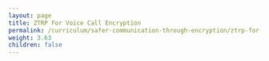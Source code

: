 ```yaml
---
layout: page
title: ZTRP For Voice Call Encryption
permalink: /curriculum/safer-communication-through-encryption/ztrp-for-voice-call-encryption/
weight: 3.63
children: false
---
```

